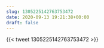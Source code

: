 ```yaml
---
slug: 1305225142763753472
date: 2020-09-13 19:21:38+00:00
draft: false
---
```


{{< tweet 1305225142763753472 >}}
